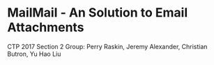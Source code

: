 # MailMail - An Solution to Email Attachments
CTP 2017 Section 2 Group: Perry Raskin, Jeremy Alexander, Christian Butron, Yu Hao Liu
